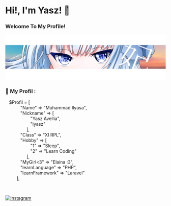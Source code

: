 <h1>
  Hi!, I'm Yasz! 👋
</h1>
<h3>
   Welcome To My Profile!
</h3>
<p>
</p>

<p align="center">
  <img src="bggithub.png">
</p>

### 💬 My Profil :

<p>
  &nbsp;&nbsp;&nbsp;$Profil = [
        <br>
        &nbsp;&nbsp;&nbsp;&nbsp;&nbsp;&nbsp;&nbsp;&nbsp;&nbsp;&nbsp;&nbsp;&nbsp;"Name"    => "Muhammad Ilyasa",
        <br>
        &nbsp;&nbsp;&nbsp;&nbsp;&nbsp;&nbsp;&nbsp;&nbsp;&nbsp;&nbsp;&nbsp;&nbsp;"Nickname"    => [
                    <br>&nbsp;&nbsp;&nbsp;&nbsp;&nbsp;&nbsp;&nbsp;&nbsp;&nbsp;&nbsp;&nbsp;&nbsp;&nbsp;&nbsp;&nbsp;&nbsp;&nbsp;&nbsp;&nbsp;&nbsp;"Yasz Avellia",
                    <br>&nbsp;&nbsp;&nbsp;&nbsp;&nbsp;&nbsp;&nbsp;&nbsp;&nbsp;&nbsp;&nbsp;&nbsp;&nbsp;&nbsp;&nbsp;&nbsp;&nbsp;&nbsp;&nbsp;&nbsp;"iyasz"
        <br>&nbsp;&nbsp;&nbsp;&nbsp;&nbsp;&nbsp;&nbsp;&nbsp;&nbsp;&nbsp;&nbsp;&nbsp;&nbsp;&nbsp;&nbsp;&nbsp;&nbsp;],
        <br>
        &nbsp;&nbsp;&nbsp;&nbsp;&nbsp;&nbsp;&nbsp;&nbsp;&nbsp;&nbsp;&nbsp;&nbsp;"Class"   => "XI RPL",
        <br>
        &nbsp;&nbsp;&nbsp;&nbsp;&nbsp;&nbsp;&nbsp;&nbsp;&nbsp;&nbsp;&nbsp;&nbsp;"Hobby"   => [ 
                     <br>&nbsp;&nbsp;&nbsp;&nbsp;&nbsp;&nbsp;&nbsp;&nbsp;&nbsp;&nbsp;&nbsp;&nbsp;&nbsp;&nbsp;&nbsp;&nbsp;&nbsp;&nbsp;&nbsp;&nbsp;"1"    => "Sleep",
                     <br>&nbsp;&nbsp;&nbsp;&nbsp;&nbsp;&nbsp;&nbsp;&nbsp;&nbsp;&nbsp;&nbsp;&nbsp;&nbsp;&nbsp;&nbsp;&nbsp;&nbsp;&nbsp;&nbsp;&nbsp;"2"   => "Learn Coding"
                     <br>&nbsp;&nbsp;&nbsp;&nbsp;&nbsp;&nbsp;&nbsp;&nbsp;&nbsp;&nbsp;&nbsp;&nbsp;&nbsp;&nbsp;&nbsp;&nbsp;&nbsp;],
  <br>
        &nbsp;&nbsp;&nbsp;&nbsp;&nbsp;&nbsp;&nbsp;&nbsp;&nbsp;&nbsp;&nbsp;&nbsp;"MyGirl<3"   => "Elaina :3",
  <br>    
        &nbsp;&nbsp;&nbsp;&nbsp;&nbsp;&nbsp;&nbsp;&nbsp;&nbsp;&nbsp;&nbsp;&nbsp;"learnLanguage"   => "PHP",
  <br>
        &nbsp;&nbsp;&nbsp;&nbsp;&nbsp;&nbsp;&nbsp;&nbsp;&nbsp;&nbsp;&nbsp;&nbsp;"learnFramework"   => "Laravel"
  <br>
    &nbsp;&nbsp;&nbsp;&nbsp;&nbsp;&nbsp;&nbsp;&nbsp;&nbsp;];
  
</p>

<br>

 [<img src='https://cdn.jsdelivr.net/npm/simple-icons@3.0.1/icons/instagram.svg' alt='instagram' height='33'>](https://www.instagram.com/yaszavellia/)   
